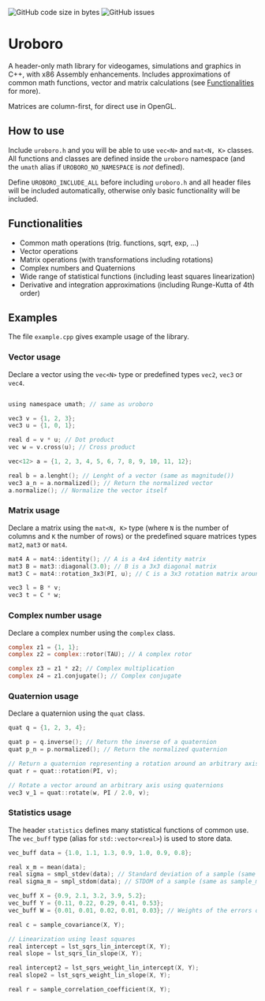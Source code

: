<img alt="GitHub code size in bytes" src="https://img.shields.io/github/languages/code-size/mattiaisgro/uroboro"> <img alt="GitHub issues" src="https://img.shields.io/github/issues/mattiaisgro/uroboro">
# Uroboro
A header-only math library for videogames, simulations and graphics in C++, with x86 Assembly enhancements.
Includes approximations of common math functions, vector and matrix calculations (see [Functionalities](https://github.com/mattiaisgro/uroboro/blob/master/README.md#Functionalities) for more).

Matrices are column-first, for direct use in OpenGL.

## How to use
Include `uroboro.h` and you will be able to use `vec<N>` and `mat<N, K>` classes.
All functions and classes are defined inside the `uroboro` namespace (and the `umath` alias if `UROBORO_NO_NAMESPACE` is _not_ defined).

Define `UROBORO_INCLUDE_ALL` before including `uroboro.h` and all header files will be included automatically, otherwise only basic functionality will be included.

## Functionalities
- Common math operations (trig. functions, sqrt, exp, ...)
- Vector operations
- Matrix operations (with transformations including rotations)
- Complex numbers and Quaternions
- Wide range of statistical functions (including least squares linearization)
- Derivative and integration approximations (including Runge-Kutta of 4th order)

## Examples
The file `example.cpp` gives example usage of the library.

### Vector usage
Declare a vector using the `vec<N>` type or predefined types `vec2`, `vec3` or `vec4`.

```c

using namespace umath; // same as uroboro

vec3 v = {1, 2, 3};
vec3 u = {1, 0, 1};

real d = v * u; // Dot product
vec w = v.cross(u); // Cross product

vec<12> a = {1, 2, 3, 4, 5, 6, 7, 8, 9, 10, 11, 12};

real b = a.lenght(); // Lenght of a vector (same as magnitude())
vec3 a_n = a.normalized(); // Return the normalized vector
a.normalize(); // Normalize the vector itself

```

### Matrix usage
Declare a matrix using the `mat<N, K>` type (where `N` is the number of columns and `K` the number of rows) or the predefined square matrices types 
`mat2`, `mat3` or `mat4`.

```c
mat4 A = mat4::identity(); // A is a 4x4 identity matrix
mat3 B = mat3::diagonal(3.0); // B is a 3x3 diagonal matrix
mat3 C = mat4::rotation_3x3(PI, u); // C is a 3x3 rotation matrix around the given axis

vec3 l = B * v;
vec3 t = C * w;
```

### Complex number usage
Declare a complex number using the `complex` class.
```c
complex z1 = {1, 1};
complex z2 = complex::rotor(TAU); // A complex rotor

complex z3 = z1 * z2; // Complex multiplication
complex z4 = z1.conjugate(); // Complex conjugate
```

### Quaternion usage
Declare a quaternion using the `quat` class.
```c
quat q = {1, 2, 3, 4};

quat p = q.inverse(); // Return the inverse of a quaternion
quat p_n = p.normalized(); // Return the normalized quaternion

// Return a quaternion representing a rotation around an arbitrary axis
quat r = quat::rotation(PI, v);

// Rotate a vector around an arbitrary axis using quaternions
vec3 v_1 = quat::rotate(w, PI / 2.0, v);
```

### Statistics usage
The header `statistics` defines many statistical functions of common use. The `vec_buff` type (alias for `std::vector<real>`) is used to store data.
```c
vec_buff data = {1.0, 1.1, 1.3, 0.9, 1.0, 0.9, 0.8};

real x_m = mean(data);
real sigma = smpl_stdev(data); // Standard deviation of a sample (same as sample_standard_deviation)
real sigma_m = smpl_stdom(data); // STDOM of a sample (same as sample_mean_standard_deviation)

vec_buff X = {0.9, 2.1, 3.2, 3.9, 5.2};
vec_buff Y = {0.11, 0.22, 0.29, 0.41, 0.53};
vec_buff W = {0.01, 0.01, 0.02, 0.01, 0.03}; // Weights of the errors on Y

real c = sample_covariance(X, Y);

// Linearization using least squares
real intercept = lst_sqrs_lin_intercept(X, Y);
real slope = lst_sqrs_lin_slope(X, Y);

real intercept2 = lst_sqrs_weight_lin_intercept(X, Y);
real slope2 = lst_sqrs_weight_lin_slope(X, Y);

real r = sample_correlation_coefficient(X, Y);

```
